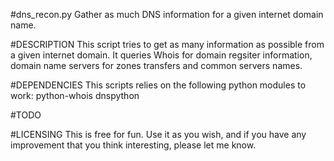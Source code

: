 #dns_recon.py
Gather as much DNS information for a given internet domain name.

#DESCRIPTION
This script tries to get as many information as possible from a given internet
domain. It queries Whois for domain regsiter information, domain name servers 
for zones transfers and common servers names.

#DEPENDENCIES
This scripts relies on the following python modules to work:
	python-whois
	dnspython

#TODO


#LICENSING
This is free for fun. Use it as you wish, and if you have any improvement
that you think interesting, please let me know.